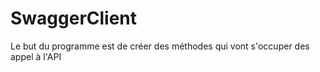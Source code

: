 # SwaggerClient

Le but du programme est de créer des méthodes qui vont s'occuper des appel à l'API 
